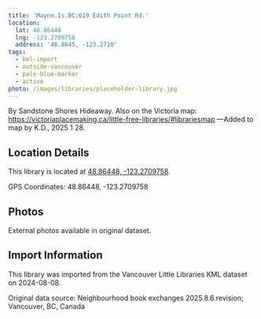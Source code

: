 ```yaml
---
title: 'Mayne.Is.BC:619 Edith Point Rd.'
location:
  lat: 48.86448
  lng: -123.2709758
  address: '48.8645, -123.2710'
tags:
  - kml-import
  - outside-vancouver
  - pale-blue-marker
  - active
photo: /images/libraries/placeholder-library.jpg
---
```

By Sandstone Shores Hideaway.
Also on the Victoria map:
https://victoriaplacemaking.ca/little-free-libraries/#librariesmap
—Added to map by K.D., 2025 1 28.

## Location Details

This library is located at [48.86448, -123.2709758](https://www.google.com/maps?q=48.86448,-123.2709758).

GPS Coordinates: 48.86448, -123.2709758

## Photos

External photos available in original dataset.

## Import Information

This library was imported from the Vancouver Little Libraries KML dataset on 2024-08-08.

Original data source: Neighbourhood book exchanges 2025.8.6.revision; Vancouver, BC, Canada

